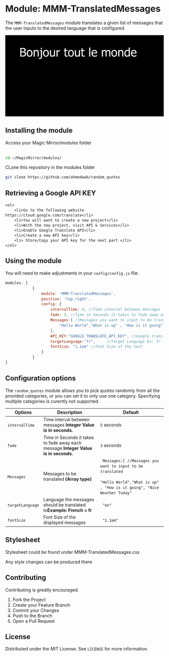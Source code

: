 # Module: MMM-TranslatedMessages

The `MMM-TranslatedMessages` module translates a given list of messages that the user inputs to the desired language that is configured.

<img src="images/screenshot.png" alt="Display">

## Installing the module
Access your Magic Mirror/modules folder
```sh

cd ~/MagicMirror/modules/

```
CLone this repository in the modules folder
```sh
git clone https://github.com/ahmedwab/random_quotes
```

## Retrieving a Google API KEY

	<ol>
		<li>Go to the following website https://cloud.google.com/translate</li>
		<li>You will want to create a new project</li>
		<li>With the new project, visit API & Services</li>
		<li>Enable Google Translate API</li>
		<li>Create a new API key</li>
		<li> Store/Copy your API key for the next part </li>
	</ol>


## Using the module
You will need to make adjustments in your  `config/config.js` file:
````javascript
modules: [
			{
				module: 'MMM-TranslatedMessages',
				position: 'top_right',
				config: {
					intervalTime: 5, //Time interval between messages
					fade: 3, //Time in Seconds it takes to fade away each message
					Messages:[ //Messages you want to input to be translated
						"Hello World","What is up" , "How is it going", "Nice Weather Today"
					],
					API_KEY:"GOOGLE_TRANSLATE_API_KEY", //Google translation API Key
					targetLanguage:"fr",	 //Target Language Ex: fr for French
					fontSize: "1.1em" //Font Size of the text
				}
			}
]
````

## Configuration options
The `random_quotes` module allows you to pick quotes randomly from all the provided categories, or you can
set it to only use one category. Specifying multiple categories is curently not supported.

<table>
	<thead>
		<tr>
			<th>Options</th>
			<th>Description</th>
			<th>Default</th>
		</tr>
	</thead>
	<tbody>
		<tr>
			<td><code>intervalTime</code></td>
			<td>Time interval between messages <strong>Integer Value is in seconds.</strong></td>
			<td><code>5</code> seconds </td>
		</tr>
		<tr>
			<td><code>fade</code></td>
			<td>Time in Seconds it takes to fade away each message <strong>Integer Value is in seconds.</strong></td>
			<td><code>3</code> seconds </td>
		</tr>
		<tr>
			<td><code>Messages</code></td>
			<td>Messages to be translated <strong>(Array type)</strong></td>
			<td><code> Messages:[ //Messages you want to input to be translated
						"Hello World","What is up" , "How is it going", "Nice Weather Today"</code>  </td>
		</tr>
		<tr>
			<td><code>targetLanguage</code></td>
			<td>Language the messages should be translated to<strong>Example: French = fr</strong></td>
			<td><code> "en"</code>  </td>
		</tr>
		<tr>
			<td><code>fontSize</code></td>
			<td>Font Size of the displayed messages</td>
			<td><code> "1.1em"</code>  </td>
		</tr>
	</tbody>
</table>

## Stylesheet

Stylesheet could be found under MMM-TranslatedMessages.css

Any style changes can be produced there

<!-- CONTRIBUTING -->
## Contributing

Contributing is greatly encouraged.

1. Fork the Project
2. Create your Feature Branch 
3. Commit your Changes 
4. Push to the Branch 
5. Open a Pull Request



<!-- LICENSE -->
## License

Distributed under the MIT License. See `LICENSE` for more information.
